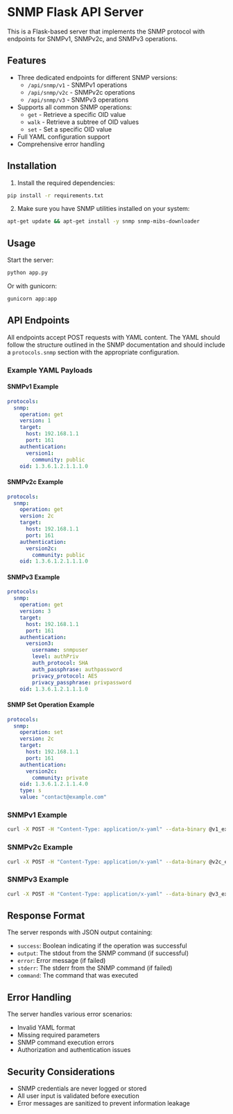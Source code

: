 # SNMP Flask API Server

This is a Flask-based server that implements the SNMP protocol with endpoints for SNMPv1, SNMPv2c, and SNMPv3 operations.

## Features

- Three dedicated endpoints for different SNMP versions:
  - `/api/snmp/v1` - SNMPv1 operations
  - `/api/snmp/v2c` - SNMPv2c operations
  - `/api/snmp/v3` - SNMPv3 operations
- Supports all common SNMP operations:
  - `get` - Retrieve a specific OID value
  - `walk` - Retrieve a subtree of OID values
  - `set` - Set a specific OID value
- Full YAML configuration support
- Comprehensive error handling

## Installation

1. Install the required dependencies:
```bash
pip install -r requirements.txt
```

2. Make sure you have SNMP utilities installed on your system:
```bash
apt-get update && apt-get install -y snmp snmp-mibs-downloader
```

## Usage

Start the server:
```bash
python app.py
```

Or with gunicorn:
```bash
gunicorn app:app
```

## API Endpoints

All endpoints accept POST requests with YAML content. The YAML should follow the structure outlined in the SNMP documentation and should include a `protocols.snmp` section with the appropriate configuration.

### Example YAML Payloads

#### SNMPv1 Example

```yaml
protocols:
  snmp:
    operation: get
    version: 1
    target:
      host: 192.168.1.1
      port: 161
    authentication:
      version1:
        community: public
    oid: 1.3.6.1.2.1.1.1.0
```

#### SNMPv2c Example

```yaml
protocols:
  snmp:
    operation: get
    version: 2c
    target:
      host: 192.168.1.1
      port: 161
    authentication:
      version2c:
        community: public
    oid: 1.3.6.1.2.1.1.1.0
```

#### SNMPv3 Example

```yaml
protocols:
  snmp:
    operation: get
    version: 3
    target:
      host: 192.168.1.1
      port: 161
    authentication:
      version3:
        username: snmpuser
        level: authPriv
        auth_protocol: SHA
        auth_passphrase: authpassword
        privacy_protocol: AES
        privacy_passphrase: privpassword
    oid: 1.3.6.1.2.1.1.1.0
```

#### SNMP Set Operation Example

```yaml
protocols:
  snmp:
    operation: set
    version: 2c
    target:
      host: 192.168.1.1
      port: 161
    authentication:
      version2c:
        community: private
    oid: 1.3.6.1.2.1.1.4.0
    type: s
    value: "contact@example.com"
```

### SNMPv1 Example

```bash
curl -X POST -H "Content-Type: application/x-yaml" --data-binary @v1_example.yaml http://localhost:5000/api/snmp/v1
```

### SNMPv2c Example

```bash
curl -X POST -H "Content-Type: application/x-yaml" --data-binary @v2c_example.yaml http://localhost:5000/api/snmp/v2c
```

### SNMPv3 Example

```bash
curl -X POST -H "Content-Type: application/x-yaml" --data-binary @v3_example.yaml http://localhost:5000/api/snmp/v3
```

## Response Format

The server responds with JSON output containing:

- `success`: Boolean indicating if the operation was successful
- `output`: The stdout from the SNMP command (if successful)
- `error`: Error message (if failed)
- `stderr`: The stderr from the SNMP command (if failed)
- `command`: The command that was executed

## Error Handling

The server handles various error scenarios:
- Invalid YAML format
- Missing required parameters
- SNMP command execution errors
- Authorization and authentication issues

## Security Considerations

- SNMP credentials are never logged or stored
- All user input is validated before execution
- Error messages are sanitized to prevent information leakage
